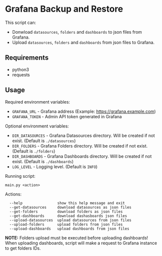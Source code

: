 # Grafana Backup and Restore 

This script can:

* Donwload `datasources`, `folders` and `dashboards` to json files from Grafana.
* Upload `datasources`, `folders` and `dashboards` from json files to Grafana.

## Requirements
- python3
- requests

## Usage

Required environment variables:
* `GRAFANA_URL` - Grafana address (Example: https://grafana.example.com)
* `GRAFANA_TOKEN` - Admin API token generated in Grafana

Optional environment variables:
* `DIR_DATASOURCES` - Grafana Datasources directory. Will be created if not exist. (Default is `./datasources`)
* `DIR_FOLDERS` - Grafana Folders directory. Will be created if not exist. (Default is `./folders`)
* `DIR_DASHBOARDS` - Grafana Dashboards directory. Will be created if not exist. (Default is `./dashboards`)
* `LOG_LEVEL` - Logging level. (Default is `INFO`)

Running script:
```
main.py <action>
```
Actions:
```
  --help                show this help message and exit
  --get-datasources     download datasources as json files
  --get-folders         download folders as json files
  --get-dashboards      download dashasboards json files
  --upload-datasources  upload datasources from json files
  --upload-folders      upload folders from json files
  --upload-dashboards   upload dashboards from json files
```

**NOTE:**  Folders upload must be executed before uploading dashboards! When uploading dashboards, script will make a request to Grafana instance to get folders IDs.
